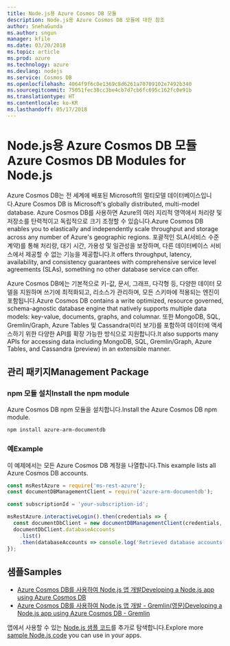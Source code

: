```yaml
---
title: Node.js용 Azure Cosmos DB 모듈
description: Node.js용 Azure Cosmos DB 모듈에 대한 참조
author: SnehaGunda
ms.author: sngun
manager: kfile
ms.date: 03/20/2018
ms.topic: article
ms.prod: azure
ms.technology: azure
ms.devlang: nodejs
ms.service: Cosmos DB
ms.openlocfilehash: 4064f9f6c0e1369c8d6261a70709102e7492b340
ms.sourcegitcommit: 75051fec38cc3be4cb7d7cb6fc695c162fc0e91b
ms.translationtype: HT
ms.contentlocale: ko-KR
ms.lasthandoff: 05/17/2018
---
```

# <a name="azure-cosmos-db-modules-for-nodejs"></a><span data-ttu-id="995ec-103">Node.js용 Azure Cosmos DB 모듈</span><span class="sxs-lookup"><span data-stu-id="995ec-103">Azure Cosmos DB Modules for Node.js</span></span>

<span data-ttu-id="995ec-104">Azure Cosmos DB는 전 세계에 배포된 Microsoft의 멀티모델 데이터베이스입니다.</span><span class="sxs-lookup"><span data-stu-id="995ec-104">Azure Cosmos DB is Microsoft's globally distributed, multi-model database.</span></span> <span data-ttu-id="995ec-105">Azure Cosmos DB를 사용하면 Azure의 여러 지리적 영역에서 처리량 및 저장소를 탄력적이고 독립적으로 크기 조정할 수 있습니다.</span><span class="sxs-lookup"><span data-stu-id="995ec-105">Azure Cosmos DB enables you to elastically and independently scale throughput and storage across any number of Azure's geographic regions.</span></span> <span data-ttu-id="995ec-106">포괄적인 SLA(서비스 수준 계약)를 통해 처리량, 대기 시간, 가용성 및 일관성을 보장하며, 다른 데이터베이스 서비스에서 제공할 수 없는 기능을 제공합니다.</span><span class="sxs-lookup"><span data-stu-id="995ec-106">It offers throughput, latency, availability, and consistency guarantees with comprehensive service level agreements (SLAs), something no other database service can offer.</span></span>

<span data-ttu-id="995ec-107">Azure Cosmos DB에는 기본적으로 키-값, 문서, 그래프, 다각형 등, 다양한 데이터 모델을 지원하며 쓰기에 최적화되고, 리소스가 관리하며, 모든 스키마에 적용되는 엔진이 포함됩니다.</span><span class="sxs-lookup"><span data-stu-id="995ec-107">Azure Cosmos DB contains a write optimized, resource governed, schema-agnostic database engine that natively supports multiple data models: key-value, documents, graphs, and columnar.</span></span> <span data-ttu-id="995ec-108">또한 MongoDB, SQL, Gremlin/Graph, Azure Tables 및 Cassandra(미리 보기)를 포함하여 데이터에 액세스하기 위한 다양한 API를 확장 가능한 방식으로 지원합니다.</span><span class="sxs-lookup"><span data-stu-id="995ec-108">It also supports many APIs for accessing data including MongoDB, SQL, Gremlin/Graph, Azure Tables, and Cassandra (preview) in an extensible manner.</span></span>

## <a name="management-package"></a><span data-ttu-id="995ec-109">관리 패키지</span><span class="sxs-lookup"><span data-stu-id="995ec-109">Management Package</span></span>

### <a name="install-the-npm-module"></a><span data-ttu-id="995ec-110">npm 모듈 설치</span><span class="sxs-lookup"><span data-stu-id="995ec-110">Install the npm module</span></span> 

<span data-ttu-id="995ec-111">Azure Cosmos DB npm 모듈을 설치합니다.</span><span class="sxs-lookup"><span data-stu-id="995ec-111">Install the Azure Cosmos DB npm module.</span></span>

```bash
npm install azure-arm-documentdb
```

### <a name="example"></a><span data-ttu-id="995ec-112">예</span><span class="sxs-lookup"><span data-stu-id="995ec-112">Example</span></span>

<span data-ttu-id="995ec-113">이 예제에서는 모든 Azure Cosmos DB 계정을 나열합니다.</span><span class="sxs-lookup"><span data-stu-id="995ec-113">This example lists all Azure Cosmos DB accounts.</span></span>

```javascript
const msRestAzure = require('ms-rest-azure');
const documentDBManagementClient = require('azure-arm-documentdb');

const subscriptionId = 'your-subscription-id';

msRestAzure.interactiveLogin().then(credentials => {
  const documentDbClient = new documentDBManagementClient(credentials, subscriptionId);
  documentDbClient.databaseAccounts
    .list()
    .then(databaseAccounts => console.log('Retrieved database accounts: ', databaseAccounts));
});
```

## <a name="samples"></a><span data-ttu-id="995ec-114">샘플</span><span class="sxs-lookup"><span data-stu-id="995ec-114">Samples</span></span>

* [<span data-ttu-id="995ec-115">Azure Cosmos DB를 사용하여 Node.js 앱 개발</span><span class="sxs-lookup"><span data-stu-id="995ec-115">Developing a Node.js app using Azure Cosmos DB</span></span>](https://azure.microsoft.com/resources/samples/azure-cosmos-db-documentdb-nodejs-getting-started/)
* [<span data-ttu-id="995ec-116">Azure Cosmos DB를 사용하여 Node.js 앱 개발 - Gremlin(영문)</span><span class="sxs-lookup"><span data-stu-id="995ec-116">Developing a Node.js app using Azure Cosmos DB - Gremlin</span></span>](https://azure.microsoft.com/resources/samples/azure-cosmos-db-graph-nodejs-getting-started/)

<span data-ttu-id="995ec-117">앱에서 사용할 수 있는 [Node.js 샘플 코드](https://azure.microsoft.com/resources/samples/?platform=nodejs)를 추가로 탐색합니다.</span><span class="sxs-lookup"><span data-stu-id="995ec-117">Explore more [sample Node.js code](https://azure.microsoft.com/resources/samples/?platform=nodejs) you can use in your apps.</span></span>
